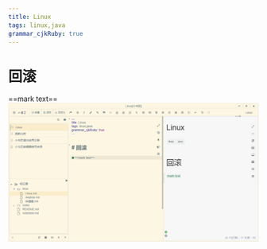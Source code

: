 ```yaml
---
title: Linux 
tags: linux,java
grammar_cjkRuby: true
---
```



# 回滚

==mark text==
![enter description here][1]


  [1]: https://www.github.com/wxdsunny/images/raw/master/1507682642694.jpg